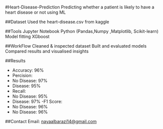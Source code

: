 #Heart-Disease-Prediction
Predicting whether a patient is likely to have a heart disease or not using ML

##Dataset
Used the heart-disease.csv from kaggle

##Tools
Jupyter Notebook
Python (Pandas,Numpy ,Matplotlib, Scikit-learn)
Model fitting
XGboost

##WorkFlow
Cleaned & inspected dataset
Built and evaluated models
Compared results and visualised insights

##Results
- Accuracy: 96%
- Percision:
 - No Disease: 97%
 - Disease: 95%
- Recall:
 - No Disease: 95%
 - Disease: 97%
-F1 Score:
 - No Disease: 96%
 - No Disease: 96%  



##Contact
Email: nayaalbarazi14@gmail.com

